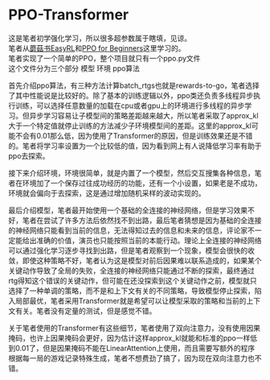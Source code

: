 # PPO-Transformer  
这是笔者初学强化学习，所以很多超参数属于瞎填，见谅。  
笔者从[蘑菇书EasyRL](https://github.com/datawhalechina/easy-rl)和[PPO for Beginners](https://github.com/ericyangyu/PPO-for-Beginners)这里学习的。  
笔者实现了一个简单的PPO，整个项目就只有一个ppo.py文件  
这个文件分为三个部分 模型 环境 ppo算法  
  
首先介绍ppo算法，有三种方法计算batch_rtgs也就是rewards-to-go，笔者选择了其中性能说是比较好的。除了基本的训练逻辑以外，ppo类还负责多线程异步执行训练，可以选择任意数量的加载在cpu或者gpu上的环境进行多线程的异步学习。但异步学习容易让子模型间的策略差距越来越大，所以笔者采取了approx_kl大于一个特定值就停止训练的方法减少子环境模型间的差距。这里的approx_kl可能不会有0.01那么低，因为使用了Transformer的原因，但是训练效果还是不错的。笔者将学习率设置为一个比较低的值，因为看到网上有人说降低学习率有助于ppo去探索。  
  
接下来介绍环境，环境很简单，就是内置了一个模型，然后交互搜集各种信息，笔者在环境加了一个保存过往成功经历的功能，还有一个小设置，如果老是不成功，环境就会偏向于去探索，这是通过增加随机采样的波动实现的。  
  
最后介绍模型，笔者最开始使用一个基础的全连接的神经网络，但是学习效果不好，笔者在尝试了许多方法后依然找不到出路，最后笔者猜想是因为基础的全连接的神经网络只能看到当前的信息，无法得知过去的信息和未来的信息，评论家不一定能给出准确的价值，演员也只能按照当前的本能行动。理论上全连接的神经网络可以通过强化学习逐步寻找到出路，但是笔者观察到一个现象，模型会很快的收敛，即使这种策略不好，笔者认为这是模型对前后因果难以联系造成的，如果某个关键动作导致了全局的失败，全连接的神经网络只能通过不断的探索，最终通过rtg得知这个错误的关键动作，但可能在还没探索到这个关键动作之前，模型就只选择了一种单调的策略，而不是和上下文有关的不同策略，导致模型停止探索，陷入局部最优，笔者采用Transformer就是希望可以让模型采取的策略和当前的上下文有关。笔者没有定量的测试，但是感觉不错。  
  
关于笔者使用的Transformer有这些细节，笔者使用了双向注意力，没有使用因果掩码，也许上因果掩码会更好，因为估计这样approx_kl就能和标准的ppo一样低到0.01了，但是因果掩码不能在LinearAttention上使用，而且需要写额外的程序根据每一局的游戏记录特殊生成，笔者不想费劲了搞了，因为现在双向注意力也不错。
